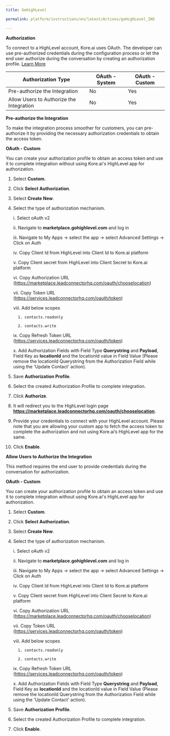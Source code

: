 ```yaml
---
title: GoHighLevel

permalink: platform/instructions/en/latest/Actions/goHighLevel_INS

---
```


<base target="_blank">




**Authorization**
 
To connect to a HighLevel account, Kore.ai uses OAuth. The developer can use pre-authorized credentials during the configuration process or let the end user authorize during the conversation by creating an authorization profile. [Learn More](https://highlevel.stoplight.io/docs/integrations/0443d7d1a4bd0-overview)
 
 |Authorization Type                      | OAuth - System | OAuth - Custom |
 |----------------------------------------|----------------|----------------|
 |Pre-authorize the Integration           |       No      |       Yes      |
 |Allow Users to Authorize the Integration|       No      |       Yes      |


**Pre-authorize the Integration**
 
 To make the integration process smoother for customers, you can pre-authorize it by providing the necessary authorization credentials to obtain the access token.

**OAuth - Custom**
 
 You can create your authorization profile to obtain an access token and use it to complete integration without using Kore.ai's HighLevel app for authorization.
 
1. Select **Custom**.
 
2. Click **Select Authorization**.
 
3. Select **Create New**.
 
4. Select the type of authorization mechanism. 
 
    i.  Select oAuth v2
 
   ii.  Navigate to **marketplace.gohighlevel.com** and log in
 
   iii.  Navigate to My Apps → select the app → select Advanced Settings → Click on Auth
 
   iv.  Copy Client Id from HighLevel into Client Id to Kore.ai platform
 
    v.  Copy Client secret from HighLevel into Client Secret to Kore.ai platform
 
   vi.  Copy Authorization URL (https://marketplace.leadconnectorhq.com/oauth/chooselocation)
 
   vii. Copy Token URL (https://services.leadconnectorhq.com/oauth/token)
 
   viii.  Add below scopes 
 
         1. contacts.readonly
 
         2. contacts.write
 
    ix. Copy Refresh Token URL (https://services.leadconnectorhq.com/oauth/token)
   
     x. Add Authorization Fields with Field Type **Querystring** and **Payload**, Field Key as **locationId** and the locationId value in Field Value (Please remove the locationId Querystring from the Authorization Field while using the 'Update Contact' action).
 
6. Save **Authorization Profile**.
 
7. Select the created Authorization Profile to complete integration.
 
8. Click **Authorize**.
 
9. It will redirect you to the HighLevel login page **https://marketplace.leadconnectorhq.com/oauth/chooselocation**. 
 
10. Provide your credentials to connect with your HighLevel account. 
   Please note that you are allowing your custom app to fetch the access token to complete the authorization and not using Kore.ai’s HighLevel app for the same.
 
11. Click **Enable**.
 
 
**Allow Users to Authorize the Integration**
 
This method requires the end user to provide credentials during the conversation for authorization.
 
 **OAuth - Custom**
 
 You can create your authorization profile to obtain an access token and use it to complete integration without using Kore.ai's HighLevel app for authorization.
 
1. Select **Custom**.
 
2. Click **Select Authorization**.
 
3. Select **Create New**.
 
4. Select the type of authorization mechanism. 
 
    i.  Select oAuth v2
 
   ii.  Navigate to **marketplace.gohighlevel.com** and log in
 
   iii.  Navigate to My Apps → select the app → select Advanced Settings → Click on Auth
 
   iv.  Copy Client Id from HighLevel into Client Id to Kore.ai platform
 
    v.  Copy Client secret from HighLevel into Client Secret to Kore.ai platform
 
   vi.  Copy Authorization URL (https://marketplace.leadconnectorhq.com/oauth/chooselocation)
 
   vii. Copy Token URL (https://services.leadconnectorhq.com/oauth/token)
 
   viii.  Add below scopes 
 
         1. contacts.readonly
 
         2. contacts.write
 
    ix. Copy Refresh Token URL (https://services.leadconnectorhq.com/oauth/token)
   
     x. Add Authorization Fields with Field Type **Querystring** and **Payload**, Field Key as **locationId** and the locationId value in Field Value (Please remove the locationId Querystring from the Authorization Field while using the 'Update Contact' action).
 
6. Save **Authorization Profile**.
 
7. Select the created Authorization Profile to complete integration.
 
8. Click **Enable**.
 
